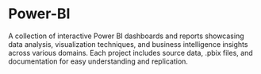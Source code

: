 # Power-BI
A collection of interactive Power BI dashboards and reports showcasing data analysis, visualization techniques, and business intelligence insights across various domains. Each project includes source data, .pbix files, and documentation for easy understanding and replication.
